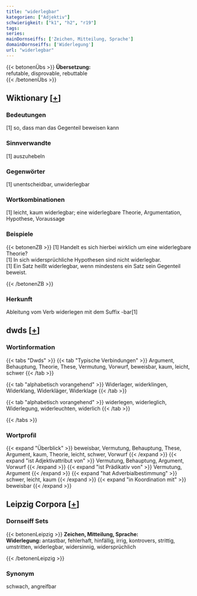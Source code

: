 ```yaml
---
title: "widerlegbar"
kategorien: ["Adjektiv"]
schwierigkeit: ["k1", "h2", "r19"]
tags:
series:
mainDornseiffs: ['Zeichen, Mitteilung, Sprache']
domainDornseiffs: ['Widerlegung']
url: "widerlegbar"
---
```


{{< betonenÜbs >}}
**Übersetzung:**  
refutable, disprovable, rebuttable  
{{< /betonenÜbs >}}

## Wiktionary [[+](https://de.wiktionary.org/wiki/widerlegbar)]

### Bedeutungen
[1] so, dass man das Gegenteil beweisen kann  

### Sinnverwandte
[1] auszuhebeln  

### Gegenwörter
[1] unentscheidbar, unwiderlegbar  

### Wortkombinationen
[1] leicht, kaum widerlegbar; eine widerlegbare Theorie, Argumentation, Hypothese, Voraussage  

### Beispiele
{{< betonenZB >}}
[1] Handelt es sich hierbei wirklich um eine widerlegbare Theorie?  
[1] In sich widersprüchliche Hypothesen sind nicht widerlegbar.  
[1] Ein Satz heißt widerlegbar, wenn mindestens ein Satz sein Gegenteil beweist.  

{{< /betonenZB >}}
### Herkunft
Ableitung vom Verb widerlegen mit dem Suffix -bar[1]  



## dwds [[+](https://www.dwds.de/wb/widerlegbar)]

### Wortinformation
{{< tabs "Dwds" >}}
{{< tab "Typische Verbindungen" >}}
Argument, Behauptung, Theorie, These, Vermutung, Vorwurf, beweisbar, kaum, leicht, schwer
{{< /tab >}}

{{< tab "alphabetisch vorangehend" >}}
Widerlager, widerklingen, Widerklang, Widerkläger, Widerklage
{{< /tab >}}

{{< tab "alphabetisch vorangehend" >}}
widerlegen, widerleglich, Widerlegung, widerleuchten, widerlich
{{< /tab >}}

{{< /tabs >}}

### Wortprofil
{{< expand "Überblick" >}} beweisbar, Vermutung, Behauptung, These, Argument, kaum, Theorie, leicht, schwer, Vorwurf {{< /expand >}}
{{< expand "ist Adjektivattribut von" >}} Vermutung, Behauptung, Argument, Vorwurf {{< /expand >}}
{{< expand "ist Prädikativ von" >}} Vermutung, Argument {{< /expand >}}
{{< expand "hat Adverbialbestimmung" >}} schwer, leicht, kaum {{< /expand >}}
{{< expand "in Koordination mit" >}} beweisbar {{< /expand >}}

## Leipzig Corpora [[+](https://corpora.uni-leipzig.de/en/res?word=widerlegbar&corpusId=deu_newscrawl-public_2018)]

### Dornseiff Sets
{{< betonenLeipzig >}}
**Zeichen, Mitteilung, Sprache:**  
**Widerlegung:** antastbar, fehlerhaft, hinfällig, irrig, kontrovers, strittig, umstritten, widerlegbar, widersinnig, widersprüchlich  

{{< /betonenLeipzig >}}

### Synonym
schwach, angreifbar

